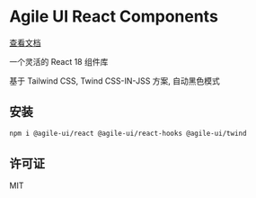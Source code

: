 # Agile UI React Components

[查看文档](https://agile-ui.vercel.app)

一个灵活的 React 18 组件库

基于 Tailwind CSS, Twind CSS-IN-JSS 方案, 自动黑色模式

## 安装

```bash
npm i @agile-ui/react @agile-ui/react-hooks @agile-ui/twind
```

## 许可证

MIT
